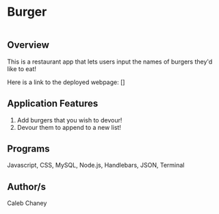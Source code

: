 # Burger
![]()
## Overview
This is a restaurant app that lets users input the names of burgers they'd like to eat!

Here is a link to the deployed webpage: []

## Application Features
1) Add burgers that you wish to devour!
2) Devour them to append to a new list! 

## Programs 
Javascript, CSS, MySQL, Node.js, Handlebars, JSON, Terminal

## Author/s
Caleb Chaney
